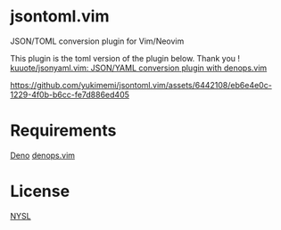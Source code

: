 # jsontoml.vim

JSON/TOML conversion plugin for Vim/Neovim

This plugin is the toml version of the plugin below. Thank you !
[kuuote/jsonyaml.vim: JSON/YAML conversion plugin with denops.vim](https://github.com/kuuote/jsonyaml.vim)

https://github.com/yukimemi/jsontoml.vim/assets/6442108/eb6e4e0c-1229-4f0b-b6cc-fe7d886ed405

# Requirements

[Deno](https://deno.land)
[denops.vim](https://github.com/vim-denops/denops.vim)

# License

[NYSL](http://www.kmonos.net/nysl/)

